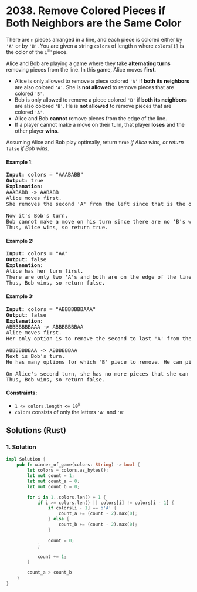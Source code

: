 # 2038. Remove Colored Pieces if Both Neighbors are the Same Color
There are `n` pieces arranged in a line, and each piece is colored either by `'A'` or by `'B'`. You are given a string `colors` of length `n` where `colors[i]` is the color of the <code>i<sup>th</sup></code> piece.

Alice and Bob are playing a game where they take **alternating turns** removing pieces from the line. In this game, Alice moves **first**.

* Alice is only allowed to remove a piece colored `'A'` if **both its neighbors** are also colored `'A'`. She is **not allowed** to remove pieces that are colored `'B'`.
* Bob is only allowed to remove a piece colored `'B'` if **both its neighbors** are also colored `'B'`. He is **not allowed** to remove pieces that are colored `'A'`.
* Alice and Bob **cannot** remove pieces from the edge of the line.
* If a player cannot make a move on their turn, that player **loses** and the other player **wins**.

Assuming Alice and Bob play optimally, return `true` *if Alice wins, or return* `false` *if Bob wins*.

#### Example 1:
<pre>
<strong>Input:</strong> colors = "AAABABB"
<strong>Output:</strong> true
<strong>Explanation:</strong>
AAABABB -> AABABB
Alice moves first.
She removes the second 'A' from the left since that is the only 'A' whose neighbors are both 'A'.

Now it's Bob's turn.
Bob cannot make a move on his turn since there are no 'B's whose neighbors are both 'B'.
Thus, Alice wins, so return true.
</pre>

#### Example 2:
<pre>
<strong>Input:</strong> colors = "AA"
<strong>Output:</strong> false
<strong>Explanation:</strong>
Alice has her turn first.
There are only two 'A's and both are on the edge of the line, so she cannot move on her turn.
Thus, Bob wins, so return false.
</pre>

#### Example 3:
<pre>
<strong>Input:</strong> colors = "ABBBBBBBAAA"
<strong>Output:</strong> false
<strong>Explanation:</strong>
ABBBBBBBAAA -> ABBBBBBBAA
Alice moves first.
Her only option is to remove the second to last 'A' from the right.

ABBBBBBBAA -> ABBBBBBAA
Next is Bob's turn.
He has many options for which 'B' piece to remove. He can pick any.

On Alice's second turn, she has no more pieces that she can remove.
Thus, Bob wins, so return false.
</pre>

#### Constraints:
* <code>1 <= colors.length <= 10<sup>5</sup></code>
* `colors` consists of only the letters `'A'` and `'B'`

## Solutions (Rust)

### 1. Solution
```Rust
impl Solution {
    pub fn winner_of_game(colors: String) -> bool {
        let colors = colors.as_bytes();
        let mut count = 1;
        let mut count_a = 0;
        let mut count_b = 0;

        for i in 1..colors.len() + 1 {
            if i >= colors.len() || colors[i] != colors[i - 1] {
                if colors[i - 1] == b'A' {
                    count_a += (count - 2).max(0);
                } else {
                    count_b += (count - 2).max(0);
                }

                count = 0;
            }

            count += 1;
        }

        count_a > count_b
    }
}
```
